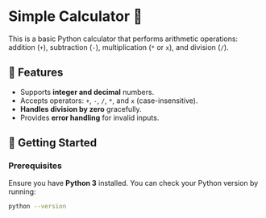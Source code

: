 # Simple Calculator 🧮

This is a basic Python calculator that performs arithmetic operations: addition (`+`), subtraction (`-`), multiplication (`*` or `x`), and division (`/`).

## 📌 Features
- Supports **integer and decimal** numbers.
- Accepts operators: `+`, `-`, `/`, `*`, and `x` (case-insensitive).
- **Handles division by zero** gracefully.
- Provides **error handling** for invalid inputs.

## 🚀 Getting Started

### Prerequisites
Ensure you have **Python 3** installed. You can check your Python version by running:
```sh
python --version

